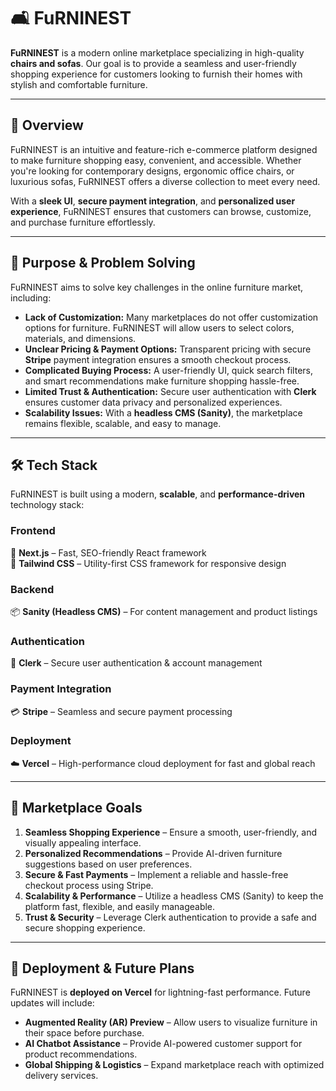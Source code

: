 # 🛋️ FuRNINEST

**FuRNINEST** is a modern online marketplace specializing in high-quality **chairs and sofas**. Our goal is to provide a seamless and user-friendly shopping experience for customers looking to furnish their homes with stylish and comfortable furniture.

---

## 🌟 Overview

FuRNINEST is an intuitive and feature-rich e-commerce platform designed to make furniture shopping easy, convenient, and accessible. Whether you're looking for contemporary designs, ergonomic office chairs, or luxurious sofas, FuRNINEST offers a diverse collection to meet every need.

With a **sleek UI**, **secure payment integration**, and **personalized user experience**, FuRNINEST ensures that customers can browse, customize, and purchase furniture effortlessly.

---

## 🎯 Purpose & Problem Solving

FuRNINEST aims to solve key challenges in the online furniture market, including:

- **Lack of Customization:** Many marketplaces do not offer customization options for furniture. FuRNINEST will allow users to select colors, materials, and dimensions.
- **Unclear Pricing & Payment Options:** Transparent pricing with secure **Stripe** payment integration ensures a smooth checkout process.
- **Complicated Buying Process:** A user-friendly UI, quick search filters, and smart recommendations make furniture shopping hassle-free.
- **Limited Trust & Authentication:** Secure user authentication with **Clerk** ensures customer data privacy and personalized experiences.
- **Scalability Issues:** With a **headless CMS (Sanity)**, the marketplace remains flexible, scalable, and easy to manage.

---

## 🛠️ Tech Stack

FuRNINEST is built using a modern, **scalable**, and **performance-driven** technology stack:

### **Frontend**  
🚀 **Next.js** – Fast, SEO-friendly React framework  
🎨 **Tailwind CSS** – Utility-first CSS framework for responsive design  

### **Backend**  
📦 **Sanity (Headless CMS)** – For content management and product listings  

### **Authentication**  
🔑 **Clerk** – Secure user authentication & account management  

### **Payment Integration**  
💳 **Stripe** – Seamless and secure payment processing  

### **Deployment**  
☁️ **Vercel** – High-performance cloud deployment for fast and global reach  

---

## 🎯 Marketplace Goals

1. **Seamless Shopping Experience** – Ensure a smooth, user-friendly, and visually appealing interface.  
2. **Personalized Recommendations** – Provide AI-driven furniture suggestions based on user preferences.  
3. **Secure & Fast Payments** – Implement a reliable and hassle-free checkout process using Stripe.  
4. **Scalability & Performance** – Utilize a headless CMS (Sanity) to keep the platform fast, flexible, and easily manageable.  
5. **Trust & Security** – Leverage Clerk authentication to provide a safe and secure shopping experience.  

---

## 🚀 Deployment & Future Plans

FuRNINEST is **deployed on Vercel** for lightning-fast performance. Future updates will include:  
- **Augmented Reality (AR) Preview** – Allow users to visualize furniture in their space before purchase.  
- **AI Chatbot Assistance** – Provide AI-powered customer support for product recommendations.  
- **Global Shipping & Logistics** – Expand marketplace reach with optimized delivery services.  
